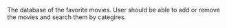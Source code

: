 The database of the favorite movies. User should be able to add or remove the movies and search them by categires.